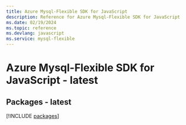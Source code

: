 ```yaml
---
title: Azure Mysql-Flexible SDK for JavaScript
description: Reference for Azure Mysql-Flexible SDK for JavaScript
ms.date: 02/19/2024
ms.topic: reference
ms.devlang: javascript
ms.service: mysql-flexible
---
```

# Azure Mysql-Flexible SDK for JavaScript - latest
## Packages - latest
[!INCLUDE [packages](mysql-flexible-index.md)]